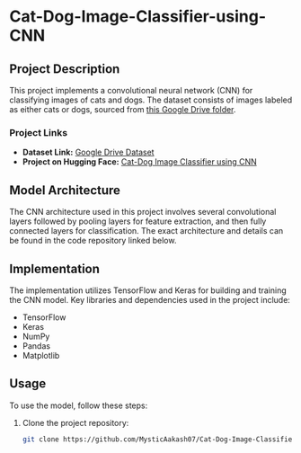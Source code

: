 # Cat-Dog-Image-Classifier-using-CNN

## Project Description

This project implements a convolutional neural network (CNN) for classifying images of cats and dogs. The dataset consists of images labeled as either cats or dogs, sourced from [this Google Drive folder](https://drive.google.com/drive/u/0/folders/1dZvL1gi5QLwOGrfdn9XEsi4EnXx535bD).

### Project Links
- **Dataset Link:** [Google Drive Dataset](https://drive.google.com/drive/u/0/folders/1dZvL1gi5QLwOGrfdn9XEsi4EnXx535bD)
- **Project on Hugging Face:** [Cat-Dog Image Classifier using CNN](https://huggingface.co/spaces/Mystic-Aakash/Cat-Dog-Image-Classifier-using-CNN)

## Model Architecture

The CNN architecture used in this project involves several convolutional layers followed by pooling layers for feature extraction, and then fully connected layers for classification. The exact architecture and details can be found in the code repository linked below.

## Implementation

The implementation utilizes TensorFlow and Keras for building and training the CNN model. Key libraries and dependencies used in the project include:

- TensorFlow
- Keras
- NumPy
- Pandas
- Matplotlib

## Usage

To use the model, follow these steps:

1. Clone the project repository:
   ```bash
   git clone https://github.com/MysticAakash07/Cat-Dog-Image-Classifier-using-CNN.git
